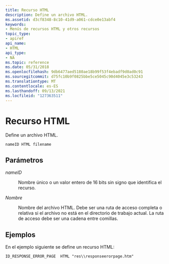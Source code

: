 ```yaml
---
title: Recurso HTML
description: Define un archivo HTML.
ms.assetid: d3cf8348-8c10-41d9-a061-cdce0e13abf4
keywords:
- Menús de recursos HTML y otros recursos
topic_type:
- apiref
api_name:
- HTML
api_type:
- NA
ms.topic: reference
ms.date: 05/31/2018
ms.openlocfilehash: 9db6477aed5180ae18b99f53f4ebadf9d0ad0c91
ms.sourcegitcommit: d75fc10b9f0825bbe5ce5045c90d4045e3c53243
ms.translationtype: MT
ms.contentlocale: es-ES
ms.lasthandoff: 09/13/2021
ms.locfileid: "127363511"
---
```

# <a name="html-resource"></a>Recurso HTML

Define un archivo HTML.

``` syntax
nameID HTML filename
```

## <a name="parameters"></a>Parámetros

<dl> <dt>

<span id="nameID"></span><span id="nameid"></span><span id="NAMEID"></span>*nameID*
</dt> <dd>

Nombre único o un valor entero de 16 bits sin signo que identifica el recurso.

</dd> <dt>

<span id="filename"></span><span id="FILENAME"></span>*Nombre*
</dt> <dd>

Nombre del archivo HTML. Debe ser una ruta de acceso completa o relativa si el archivo no está en el directorio de trabajo actual. La ruta de acceso debe ser una cadena entre comillas.

</dd> </dl>

## <a name="examples"></a>Ejemplos

En el ejemplo siguiente se define un recurso HTML:

``` syntax
ID_RESPONSE_ERROR_PAGE  HTML "res\\responseerorpage.htm"
```

 

 




